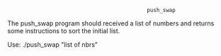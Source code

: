                                                 push_swap

The push_swap program should received a list of numbers and returns some instructions to sort the initial list.  

Use: ./push_swap "list of nbrs"
